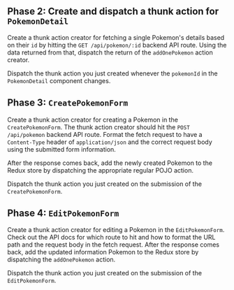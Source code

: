 ## Phase 2: Create and dispatch a thunk action for `PokemonDetail`

Create a thunk action creator for fetching a single Pokemon's details based on
their `id` by hitting the `GET /api/pokemon/:id` backend API route. Using the
data returned from that, dispatch the return of the `addOnePokemon` action
creator.

Dispatch the thunk action you just created whenever the `pokemonId` in the
`PokemonDetail` component changes.

## Phase 3: `CreatePokemonForm`

Create a thunk action creator for creating a Pokemon in the `CreatePokemonForm`.
The thunk action creator should hit the `POST /api/pokemon` backend API route.
Format the fetch request to have a `Content-Type` header of `application/json`
and the correct request body using the submitted form information.

After the response comes back, add the newly created Pokemon to the Redux store
by dispatching the appropriate regular POJO action.

Dispatch the thunk action you just created on the submission of the
`CreatePokemonForm`.

## Phase 4: `EditPokemonForm`

Create a thunk action creator for editing a Pokemon in the `EditPokemonForm`.
Check out the API docs for which route to hit and how to format the URL path and
the request body in the fetch request. After the response comes back, add the
updated information Pokemon to the Redux store by dispatching the
`addOnePokemon` action.

Dispatch the thunk action you just created on the submission of the
`EditPokemonForm`.

[try-catch]: https://developer.mozilla.org/en-US/docs/Learn/JavaScript/Asynchronous/Async_await#adding_error_handling